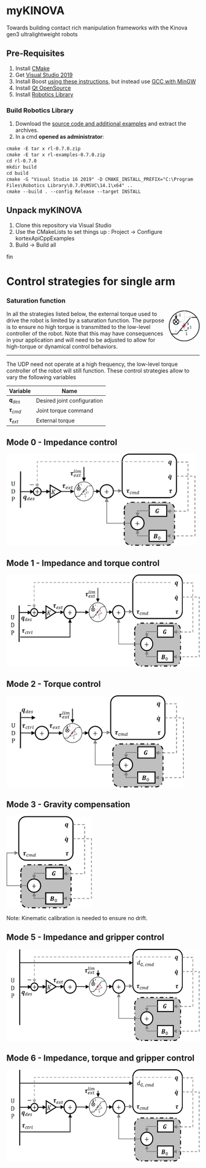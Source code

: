 # myKINOVA
Towards building contact rich manipulation frameworks with the Kinova gen3 ultralightweight robots

## Pre-Requisites
1. Install [CMake](https://github.com/Kitware/CMake/releases/download/v3.29.0-rc1/cmake-3.29.0-rc1-windows-x86_64.msi)
2. Get [Visual Studio 2019](https://github.com/harshaturlapati/myKINOVA/blob/main/vs_community__98951435.1629706453.exe)
3. Install Boost [using these instructions](https://gist.github.com/zrsmithson/0b72e0cb58d0cb946fc48b5c88511da8), but instead use [GCC with MinGW](https://code.visualstudio.com/docs/cpp/config-mingw)
4. Install [Qt OpenSource](https://master.qt.io/new_archive/qt/5.9/5.9.2/qt-opensource-windows-x86-5.9.2.exe)
5. Install [Robotics Library](https://github.com/roboticslibrary/rl/releases/download/0.7.0/rl-0.7.0-msvc-14.1-x64.msi)

### Build Robotics Library
1. Download the [source code and additional examples](https://www.roboticslibrary.org/download) and extract the archives.
2. In a cmd **opened as administrator**:
```console
cmake -E tar x rl-0.7.0.zip
cmake -E tar x rl-examples-0.7.0.zip
cd rl-0.7.0
mkdir build
cd build
cmake -G "Visual Studio 16 2019" -D CMAKE_INSTALL_PREFIX="C:\Program Files\Robotics Library\0.7.0\MSVC\14.1\x64" ..
cmake --build . --config Release --target INSTALL
```
## Unpack myKINOVA
1. Clone this repository via Visual Studio
2. Use the CMakeLists to set things up : Project -> Configure kortexApiCppExamples
3. Build -> Build all

fin

# Control strategies for single arm

### Saturation function
<img align="right" src="media/tau_ext_limit.jpg" width="80">
In all the strategies listed below, the external torque used to drive the robot is limited by a saturation function. The purpose is to ensure no high torque is transmitted to the low-level controller of the robot. Note that this may have consequences in your application and will need to be adjusted to allow for high-torque or dynamical control behaviors.

<!-- New line here... -->
---
The UDP need not operate at a high frequency, the low-level torque controller of the robot will still function. These control strategies allow to vary the following variables

| Variable            |    Name |
| -----------         | ------- |
| **$q$**$_{des}$     | Desired joint configuration |
| **$\tau$**$_{cmd}$  | Joint torque command |
| **$\tau$**$_{ext}$  | External torque |

## Mode 0 - Impedance control
<img src="media/mode0_impedance.jpg" height="240">

## Mode 1 - Impedance and torque control
<img src="media/mode1_impedance_and_torque.jpg" height="240">

## Mode 2 - Torque control
<img src="media/mode2_torque.jpg" height="240">

## Mode 3 - Gravity compensation
<img src="media/mode3_gravity.jpg" height="240">

Note: Kinematic calibration is needed to ensure no drift.

## Mode 5 - Impedance and gripper control
<img src="media/mode5_impedance_and_gripper.jpg" height="240">

## Mode 6 - Impedance, torque and gripper control
<img src="media/mode6_impedance_and_torque_and_gripper.jpg" height="240">
